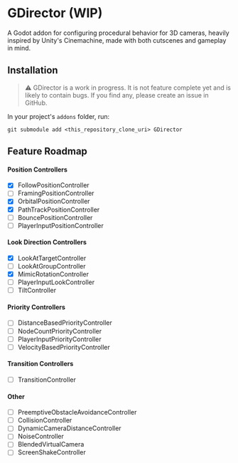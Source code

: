 # GDirector (WIP)

A Godot addon for configuring procedural behavior for 3D cameras, heavily inspired by Unity's Cinemachine, made with
both cutscenes and gameplay in mind.

<!--
GDirector adds highly configurable pre-implemented camera behavior nodes that control the camera's position and rotation
individually, allowing you to compose procedural camera shots that are updated every frame at runtime. Because the
camera shots are procedually calculated at runtime, they remain updated even if different elements of the scene changes,
either as a result of player input or when elements are changed by you.

GDirector also has the ability interpolate between pre-configured virtual cameras, allowing you to create very
complex camera shots.

You can also configure various conditions that the virtual cameras can check to calculate their priority and let
GDirector automatically select the best camera shot at runtime, creating camera behavior that reacts to the player
automatically based on the parameters configured by you.

GDirector is designed to be expandable, so that you can create custom behaviors for your virtual cameras that are not
pre-implemented by the many GDirector pre-implemented camera behavior nodes.
-->

## Installation

> ⚠ GDirector is a work in progress. It is not feature complete yet and is likely to contain bugs.
If you find any, please create an issue in GitHub.

In your project's `addons` folder, run:

	git submodule add <this_repository_clone_uri> GDirector

## Feature Roadmap

#### Position Controllers
- [X] FollowPositionController
- [ ] FramingPositionController <!-- Select wether the controller should change the camera's XY position, Z position, or FOV to accomodate the framed target; or a combination of the three in set weights -->
- [X] OrbitalPositionController
- [X] PathTrackPositionController
- [ ] BouncePositionController
- [ ] PlayerInputPositionController

#### Look Direction Controllers
- [X] LookAtTargetController
- [ ] LookAtGroupController <!-- Create option to look at dynamic groups (node groups) -->
- [X] MimicRotationController
- [ ] PlayerInputLookController
- [ ] TiltController

#### Priority Controllers <!-- Each priority controller should have a blend mode (either Add, Sub, or Override) -->
- [ ] DistanceBasedPriorityController <!-- Controls priority by multiplying the distance between two targets by a set factor and base values -->
- [ ] NodeCountPriorityController <!-- Controls priority by counting the number of nodes on the scene with a specific group -->
- [ ] PlayerInputPriorityController <!-- Adds priority when the player enters camera-control inputs; and reduce priority later after a delay -->
- [ ] VelocityBasedPriorityController <!-- This controller compares the camera's position between this and the previous frame to set priority -->

#### Transition Controllers
- [ ] TransitionController

#### Other
- [ ] PreemptiveObstacleAvoidanceController <!-- Perform raycasts at angles and pivot the camera around obstacles to avoid breaking LOS—pivot toward the obstacle's normal -->
- [ ] CollisionController <!-- Add collisiton detection to the VCam—basically, it's a Rigidbody that moves toward the VCam and, when it can't, moves the VCam toward it -->
- [ ] DynamicCameraDistanceController <!-- Pulls the camera toward closer to the player through an obstacle to prevent breaking LOS  -->
- [ ] NoiseController <!-- I think two 1D perlim noise, applied to each axis should do -->
- [ ] BlendedVirtualCamera <!-- A VCam whose position and rotation are derived from other cameras and a slider control -->
- [ ] ScreenShakeController
